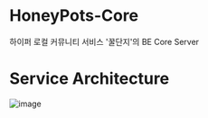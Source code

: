 # HoneyPots-Core
하이퍼 로컬 커뮤니티 서비스 '꿀단지'의 BE Core Server

# Service Architecture
![image](https://user-images.githubusercontent.com/61186671/186261861-036f7211-81af-4f9e-8cf1-4c9f49f91cf8.png)
